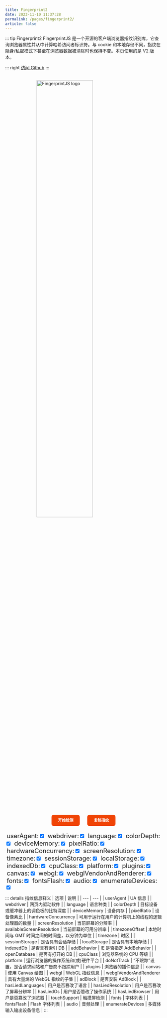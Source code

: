 ```yaml
---
title: Fingerprint2
date: 2023-11-10 11:37:28
permalink: /pages/fingerprint2/
article: false
---
```


::: tip Fingerprint2
FingerprintJS 是一个开源的客户端浏览器指纹识别库，它查询浏览器属性并从中计算哈希访问者标识符。与 cookie 和本地存储不同，指纹在隐身/私密模式下甚至在浏览器数据被清除时也保持不变。本页使用的是 V2 版本。

::: right
[访问 Github](https://github.com/fingerprintjs/fingerprintjs/tree/v2)
:::

<br>

<style>
    .fp-logo {
        display: block;
        margin-left: auto;
        margin-right: auto;
    }
    .fp-buttons {
        text-align: center;
        margin-top: 20px;
        margin-bottom: 20px;
    }
    .fp-buttons button {
        border: none;
        background: #f04405;
        color: #fff;
        font: inherit;
        font-size: 88%;
        font-weight: 600;
        line-height: 1.2;
        border-radius: 0.57em;
        cursor: pointer;
        padding: 0.85em 1.7em;
        text-align: center;
        outline: none;
        transition: all 0.25s ease-out;
        margin-left: 0.8em;
        margin-right: 0.8em;
    }
    .fp-buttons button:hover {
        background: #8c2703;
    }
    .fp-buttons button:active {
        background: #cd3f10;
    }
    .fp-buttons button:disabled {
        cursor: not-allowed;
        background: #e9987c;
    }
    .fp-control span {
        margin-left: 1%;
        font-size: 20px;
    }
    .fp-table table {
        width: 100%;
        border-collapse: collapse;
    }
    .fp-table table, th, td {
        border: 1px solid black;
    }
    .fp-table th:first-child,
    .fp-table td:first-child {
        white-space: nowrap; /* 第一列不换行 */
        max-width: 50px;
    }
    .fp-table th:not(:first-child),
    .fp-table td:not(:first-child) {
        word-wrap: break-word; /* 其他列自动换行 */
        max-width: 200px; /* 其他列的最大宽度 */
    }
</style>
<a href="https://github.com/fingerprintjs/fingerprintjs" target="_blank">
    <img src="https://static.wukongsec.com/spiderdoc/images/docs/fingerprintjs.svg" alt="FingerprintJS logo" width="60%" class="fp-logo no-zoom">
</a>
<div class="fp-buttons">
    <button onclick="fpStart()">开始检测</button>
    <button onclick="fpCopy()">复制指纹</button>
</div>
<div class="fp-control">
    <span>userAgent:</span><label for="userAgent"></label><input type="checkbox" id="userAgent" checked="checked">
    <span>webdriver:</span><label for="webdriver"></label><input type="checkbox" id="webdriver" checked="checked">
    <span>language:</span><label for="language"></label><input type="checkbox" id="language" checked="checked">
    <span>colorDepth:</span><label for="colorDepth"></label><input type="checkbox" id="colorDepth" checked="checked">
    <span>deviceMemory:</span><label for="deviceMemory"></label><input type="checkbox" id="deviceMemory" checked="checked">
    <span>pixelRatio:</span><label for="pixelRatio"></label><input type="checkbox" id="pixelRatio" checked="checked">
    <span>hardwareConcurrency:</span><label for="hardwareConcurrency"></label><input type="checkbox" id="hardwareConcurrency" checked="checked">
    <span>screenResolution:</span><label for="screenResolution"></label><input type="checkbox" id="screenResolution" checked="checked">
    <span>timezone:</span><label for="timezone"></label><input type="checkbox" id="timezone" checked="checked">
    <span>sessionStorage:</span><label for="sessionStorage"></label><input type="checkbox" id="sessionStorage" checked="checked">
    <span>localStorage:</span><label for="localStorage"></label><input type="checkbox" id="localStorage" checked="checked">
    <span>indexedDb:</span><label for="indexedDb"></label><input type="checkbox" id="indexedDb" checked="checked">
    <span>cpuClass:</span><label for="cpuClass"></label><input type="checkbox" id="cpuClass" checked="checked">
    <span>platform:</span><label for="platform"></label><input type="checkbox" id="platform" checked="checked">
    <span>plugins:</span><label for="plugins"></label><input type="checkbox" id="plugins" checked="checked">
    <span>canvas:</span><label for="canvas"></label><input type="checkbox" id="canvas" checked="checked">
    <span>webgl:</span><label for="webgl"></label><input type="checkbox" id="webgl" checked="checked">
    <span>webglVendorAndRenderer:</span><label for="webglVendorAndRenderer"></label><input type="checkbox" id="webglVendorAndRenderer" checked="checked">
    <span>fonts:</span><label for="fonts"></label><input type="checkbox" id="fonts" checked="checked">
    <span>fontsFlash:</span><label for="fontsFlash"></label><input type="checkbox" id="fontsFlash" checked="checked">
    <span>audio:</span><label for="audio"></label><input type="checkbox" id="audio" checked="checked">
    <span>enumerateDevices:</span><label for="enumerateDevices"></label><input type="checkbox" id="enumerateDevices" checked="checked">
</div>

::: details 指纹信息释义
| 选项 | 说明 |
| --- | --- |
| userAgent | UA 信息 |
| webdriver | 网页内驱动软件 |
| language | 语言种类 |
| colorDepth | 目标设备或缓冲器上的调色板的比特深度 |
| deviceMemory | 设备内存 |
| pixelRatio | 设备像素比 |
| hardwareConcurrency | 可用于运行在用户的计算机上的线程的逻辑处理器的数量 |
| screenResolution | 当前屏幕的分辨率 |
| availableScreenResolution | 当前屏幕的可用分辨率 |
| timezoneOffset | 本地时间与 GMT 时间之间的时间差，以分钟为单位 |
| timezone | 时区 |
| sessionStorage | 是否具有会话存储 |
| localStorage | 是否具有本地存储 |
| indexedDb | 是否具有索引 DB |
| addBehavior | IE 是否指定 AddBehavior |
| openDatabase | 是否有打开的 DB |
| cpuClass | 浏览器系统的 CPU 等级 |
| platform | 运行浏览器的操作系统和(或)硬件平台 |
| doNotTrack | “不跟踪”设置，是否请求网站和广告商不跟踪用户 |
| plugins | 浏览器的插件信息 |
| canvas | 使用 Canvas 绘图 |
| webgl | WebGL 指纹信息 |
| webglVendorAndRenderer | 具有大量熵的 WebGL 指纹的子集 |
| adBlock | 是否安装 AdBlock |
| hasLiedLanguages | 用户是否篡改了语言 |
| hasLiedResolution | 用户是否篡改了屏幕分辨率 |
| hasLiedOs | 用户是否篡改了操作系统 |
| hasLiedBrowser | 用户是否篡改了浏览器 |
| touchSupport | 触摸屏检测 |
| fonts | 字体列表 |
| fontsFlash | Flash 字体列表 |
| audio | 音频处理 |
| enumerateDevices | 多媒体输入输出设备信息 |
:::

<div id="view"></div>
<div class="fp-table">
    <table id="fpTable" border="1" style="display: none;">
        <tr>
            <th>Key</th>
            <th>Value</th>
        </tr>
    </table>
</div>
<script src="https://cdn.staticfile.org/fingerprintjs2/2.1.0/fingerprint2.min.js"></script>
<script>
    function fpCopy() {
        if (window.fingerprint2) {
            let fpTextarea = document.createElement("textarea");
            fpTextarea.value = JSON.stringify(window.fingerprint2);
            document.body.appendChild(fpTextarea);
            fpTextarea.select();
            document.execCommand("copy");
            alert("指纹已复制到剪贴板！");
            document.body.removeChild(fpTextarea);
        } else {
            alert("指纹未加载！请先点击检测！");
        }
    }
    function fpStart() {
        const start = new Date().getTime();
        let optionsToExclude = ["userAgent", "webdriver", "language", "colorDepth", "deviceMemory", "pixelRatio", "hardwareConcurrency", "screenResolution", "timezone", "sessionStorage", "localStorage", "indexedDb", "cpuClass", "platform", "plugins", "canvas", "webgl", "webglVendorAndRenderer", "fonts", "fontsFlash", "audio", "enumerateDevices"];
        let excludes = {};
        optionsToExclude.forEach(option => {
            if (!document.querySelector(`#${option}`).checked) {
                excludes[option] = true;
            }
        });
        let options = { excludes: excludes };
        Fingerprint2.get(options, function (components) {
            const values = components.map(function (component) {
                return component.value;
            });
            const fingerprint2 = Fingerprint2.x64hash128(values.join(''), 31);
            let view = document.getElementById("view");
            view.innerHTML = '<h2 style="color: #f04405">指纹 : ' + fingerprint2 + '</h2>';
            view.innerHTML += '<h2 style="color: #f04405">耗时 : ' + (new Date().getTime() - start) + ' 毫秒</h2>';
            let fpTable = document.getElementById("fpTable");
            fpTable.style.display = "table";
            for (const c of components) {
                let row = fpTable.insertRow(-1);
                let cell1 = row.insertCell(0);
                let cell2 = row.insertCell(1);
                cell1.textContent = c.key;
                cell2.textContent = c.value;
            }
            components.unshift({"key": "fingerprint2", "value": fingerprint2});
            window.fingerprint2 = components;
        });
    }
</script>
